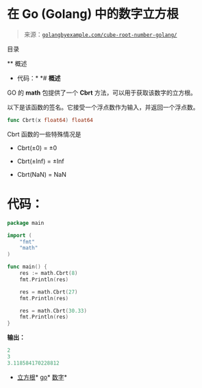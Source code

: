 <!--yml

分类：未分类

日期：2024-10-13 06:15:06

-->

# 在 Go (Golang) 中的数字立方根

> 来源：[`golangbyexample.com/cube-root-number-golang/`](https://golangbyexample.com/cube-root-number-golang/)

目录

**   概述

+   代码：*  *# **概述**

GO 的 **math** 包提供了一个 **Cbrt** 方法，可以用于获取该数字的立方根。

以下是该函数的签名。它接受一个浮点数作为输入，并返回一个浮点数。

```go
func Cbrt(x float64) float64
```

Cbrt 函数的一些特殊情况是

+   Cbrt(±0) = ±0

+   Cbrt(±Inf) = ±Inf

+   Cbrt(NaN) = NaN

# **代码：**

```go
package main

import (
    "fmt"
    "math"
)

func main() {
    res := math.Cbrt(8)
    fmt.Println(res)

    res = math.Cbrt(27)
    fmt.Println(res)

    res = math.Cbrt(30.33)
    fmt.Println(res)
}
```

**输出：**

```go
2
3
3.118584170228812
```

+   [立方根](https://golangbyexample.com/tag/cube-root/)*   [go](https://golangbyexample.com/tag/go/)*   [数字](https://golangbyexample.com/tag/number/)*
